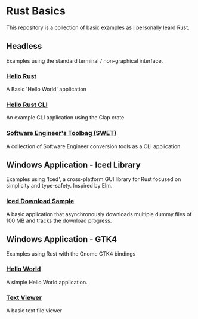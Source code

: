# Rust Basics
This repository is a collection of basic examples as I personally leard Rust.

## Headless
Examples using the standard terminal / non-graphical interface.

### [Hello Rust](hellorust/README.md)
A Basic 'Hello World' application

### [Hello Rust CLI](hellorustcli/README.md)
An example CLI application using the Clap crate

### [Software Engineer's Toolbag (SWET)](swet/README.md)
A collection of Software Engineer conversion tools as a CLI application.

## Windows Application - Iced Library
Examples using 'Iced', a cross-platform GUI library for Rust focused on simplicity and type-safety. Inspired by Elm. 

### [Iced Download Sample](hellorusticed/README.md)
A basic application that asynchronously downloads multiple dummy files of 100 MB and tracks the download progress.

## Windows Application - GTK4
Examples using Rust with the Gnome GTK4 bindings

### [Hello World](hellorustgtk4/README.md)
A simple Hello World application.

### [Text Viewer](rustgtk4examples/rustgtk4textviewer/README.md)
A basic text file viewer

